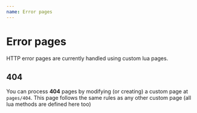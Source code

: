 ```yaml
---
name: Error pages
---
```


# Error pages

HTTP error pages are currently handled using custom lua pages.

## 404

You can process **404** pages by modifying (or creating) a custom page at `pages/404`. 
This page follows the same rules as any other custom page (all lua methods are defined here too)
